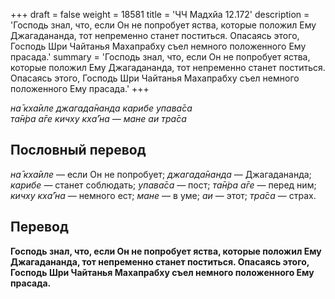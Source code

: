 +++
draft = false
weight = 18581
title = 'ЧЧ Мадхйа 12.172'
description = 'Господь знал, что, если Он не попробует яства, которые положил Ему Джагадананда, тот непременно станет поститься. Опасаясь этого, Господь Шри Чайтанья Махапрабху съел немного положенного Ему прасада.'
summary = 'Господь знал, что, если Он не попробует яства, которые положил Ему Джагадананда, тот непременно станет поститься. Опасаясь этого, Господь Шри Чайтанья Махапрабху съел немного положенного Ему прасада.'
+++

_на̄ кха̄иле джагада̄нанда карибе упава̄са  
та̄н̇ра а̄ге кичху кха̄’на — мане аи тра̄са_

## Пословный перевод

_на̄_ _кха̄иле_ — если Он не попробует; _джагада̄нанда_ — Джагадананда; _карибе_ — станет соблюдать; _упава̄са_ — пост; _та̄н̇ра_ _а̄ге_ — перед ним; _кичху_ _кха̄’на_ — немного ест; _мане_ — в уме; _аи_ — этот; _тра̄са_ — страх.

## Перевод

**Господь знал, что, если Он не попробует яства, которые положил Ему Джагадананда, тот непременно станет поститься. Опасаясь этого, Господь Шри Чайтанья Махапрабху съел немного положенного Ему прасада.**
